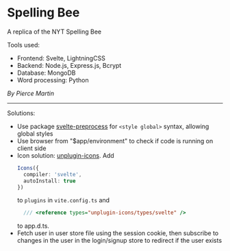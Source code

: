 # Spelling Bee

A replica of the NYT Spelling Bee

Tools used: 

* Frontend: Svelte, LightningCSS
* Backend: Node.js, Express.js, Bcrypt
* Database: MongoDB
* Word processing: Python

*By Pierce Martin*

---

Solutions:

- Use package [svelte-preprocess](https://www.npmjs.com/package/svelte-preprocess) for `<style global>` syntax, allowing global styles
- Use browser from "$app/environment" to check if code is running on client side
- Icon solution: [unplugin-icons](https://www.npmjs.com/package/unplugin-icons). Add 
  ```ts
  Icons({
    compiler: 'svelte',
    autoInstall: true
  })
  ```
  to `plugins` in `vite.config.ts` and
  ```ts
    /// <reference types="unplugin-icons/types/svelte" />
  ```
  to app.d.ts.
- Fetch user in user store file using the session cookie, then subscribe to changes in the user in the login/signup store to redirect if the user exists